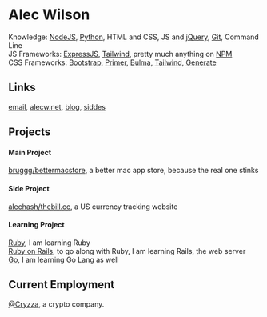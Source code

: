 # Alec Wilson
Knowledge: [NodeJS](https://nodejs.org), [Python](https://python.org), HTML and CSS, JS and [jQuery](https://jquery.com/), [Git](https://git-scm.com), Command Line<br>
JS Frameworks: [ExpressJS](https://expressjs.com), [Tailwind](https://tailwindcss.com), pretty much anything on [NPM](https://npm.im)<br>
CSS Frameworks: [Bootstrap](https://getbootstrap.com), [Primer](https://primer.style), [Bulma](https://bulma.io), [Tailwind](https://tailwindcss.com), [Generate](https://github.com/alechash/generate.css)

## Links
[email](mailto:jude@alecw.net), [alecw.net](https://alecw.net), [blog](https://blog.alecw.net/), [siddes](https://siddes.com/404)

## Projects
#### Main Project
[bruggg/bettermacstore](https://github.com/bruggg/bettermacstore), a better mac app store, because the real one stinks

#### Side Project
[alechash/thebill.cc](https://github.com/alechash/thebill.cc), a US currency tracking website<br>

#### Learning Project
[Ruby](https://www.ruby-lang.org/en/), I am learning Ruby<br>
[Ruby on Rails](https://rubyonrails.org), to go along with Ruby, I am learning Rails, the web server<br>
[Go](https://www.golang.org/), I am learning Go Lang as well

## Current Employment
[@Cryzza](https://github.com/cryzza), a crypto company.
